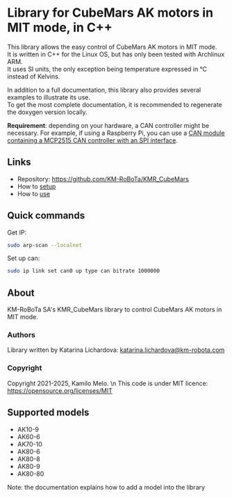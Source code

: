 # Library for CubeMars AK motors in MIT mode, in C++

This library allows the easy control of CubeMars AK motors in MIT mode. <br /> 
It is written in C++ for the Linux OS, but has only been tested with Archlinux ARM. <br /> 
It uses SI units, the only exception being temperature expressed in °C instead of Kelvins.

In addition to a full documentation, this library also provides several examples to illustrate its use.<br /> 
To get the most complete documentation, it is recommended to regenerate the doxygen version locally.

**Requirement**: depending on your hardware, a CAN controller might be necessary. For example, if using a Raspberry Pi, you can use a [CAN module containing a MCP2515 CAN controller with an SPI interface](https://joy-it.net/en/products/SBC-CAN01).

## Links

- Repository: https://github.com/KM-RoBoTa/KMR_CubeMars
- How to [setup](docs/markdown_sources/setup_git.md)
- How to [use](docs/markdown_sources/use_git.md)

## Quick commands 
Get IP:
```bash
sudo arp-scan --localnet
```

Set up can:
```bash
sudo ip link set can0 up type can bitrate 1000000
```

## About

KM-RoBoTa SA's KMR_CubeMars library to control CubeMars AK motors in MIT mode.

### Authors
Library written by Katarina Lichardova: katarina.lichardova@km-robota.com

### Copyright
Copyright 2021-2025, Kamilo Melo. \n
This code is under MIT licence: https://opensource.org/licenses/MIT


## Supported models

- AK10-9
- AK60-6
- AK70-10
- AK80-6
- AK80-8
- AK80-9
- AK80-80
     
Note: the documentation explains how to add a model into the library